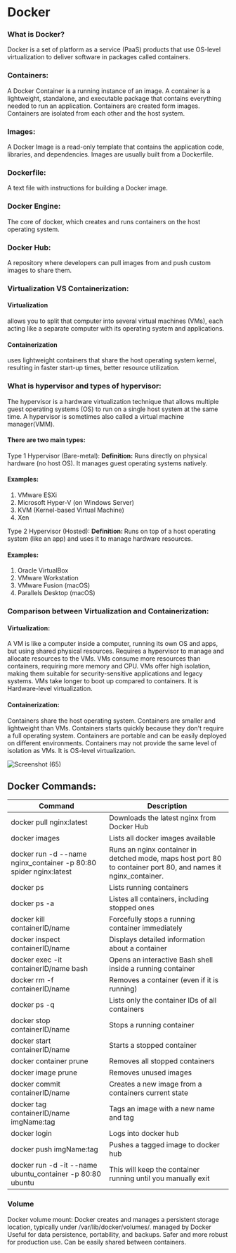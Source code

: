 # Docker

### What is Docker? 
Docker is a set of platform as a service (PaaS) products that use OS-level virtualization to deliver software in packages called containers.

### Containers:
A Docker Container is a running instance of an image.
A container is a lightweight, standalone, and executable package that contains everything needed to run an application.
Containers are created form images.
Containers are isolated from each other and the host system.

### Images:
A Docker Image is a read-only template that contains the application code, libraries, and dependencies.
Images are usually built from a Dockerfile.

### Dockerfile:
A text file with instructions for building a Docker image.

### Docker Engine:
The core of docker, which creates and runs containers on the host operating system.

### Docker Hub: 
A repository where developers can pull images from and push custom images to share them.

### Virtualization VS Containerization: 
#### Virtualization
 allows you to split that computer into several virtual machines (VMs), each acting like a separate computer with its operating system and applications. 
#### Containerization
 uses lightweight containers that share the host operating system kernel, resulting in faster start-up times, better resource utilization.

### What is hypervisor and types of hypervisor:
The hypervisor is a hardware virtualization technique that allows multiple guest operating systems (OS) to run on a single host system at the same time. 
A hypervisor is sometimes also called a virtual machine manager(VMM). 

#### There are two main types:

Type 1 Hypervisor (Bare-metal): <b>Definition:</b> Runs directly on physical hardware (no host OS). It manages guest operating systems natively. 
#### Examples:
 1. VMware ESXi
 2. Microsoft Hyper-V (on Windows Server)
 3. KVM (Kernel-based Virtual Machine)
 4. Xen
  
Type 2 Hypervisor (Hosted): <b>Definition: </b>Runs on top of a host operating system (like an app) and uses it to manage hardware resources. 
#### Examples:
 1. Oracle VirtualBox
 2. VMware Workstation
 3. VMware Fusion (macOS)
 4. Parallels Desktop (macOS)

### Comparison between Virtualization and Containerization: 
#### Virtualization: 
A VM is like a computer inside a computer, running its own OS and apps, but using shared physical resources.
Requires a hypervisor to manage and allocate resources to the VMs.
VMs consume more resources than containers, requiring more memory and CPU.
VMs offer high isolation, making them suitable for security-sensitive applications and legacy systems.
VMs take longer to boot up compared to containers.
It is Hardware-level virtualization.

#### Containerization:
Containers share the host operating system.
Containers are smaller and lightweight than VMs.
Containers starts quickly because they don't require a full operating system.
Containers are portable and can be easily deployed on different environments.
Containers may not provide the same level of isolation as VMs.
It is OS-level virtualization.

![Screenshot (65)](https://github.com/user-attachments/assets/4a7d42f6-2988-40fa-b33c-a0395f91a249)

## Docker Commands:

| Command        | Description           | 
|-------------|----------------|
| docker pull nginx:latest    |  Downloads the latest nginx from Docker Hub      | 
| docker images  | Lists all docker images available | 
| docker run -d --name nginx_container -p 80:80 spider nginx:latest | Runs an nginx container in detched mode, maps host port 80 to container port 80, and names it nginx_container. |
| docker ps | Lists running containers |
| docker ps -a | Listes all containers, including stopped ones |
| docker kill containerID/name | Forcefully stops a running container immediately |
| docker inspect containerID/name | Displays detailed information about a container |
| docker exec -it containerID/name bash | Opens an interactive Bash shell inside a running container|
| docker rm -f containerID/name | Removes a container (even if it is running) |
| docker ps -q | Lists only the container IDs of all containers |
| docker stop containerID/name | Stops a running container |
| docker start containerID/name | Starts a stopped container |
| docker container prune | Removes all stopped containers |
| docker image prune | Removes unused images |
| docker commit containerID/name | Creates a new image from a containers current state |
| docker tag containerID/name imgName:tag | Tags an image with a new name and tag |
| docker login | Logs into docker hub |
| docker push imgName:tag | Pushes a tagged image to docker hub |
| docker run -d -it --name ubuntu_container -p 80:80 ubuntu | This will keep the container running until you manually exit 





<h3>Volume</h3>
Docker volume mount:
Docker creates and manages a persistent storage location, typically under /var/lib/docker/volumes/.
managed by Docker
Useful for data persistence, portability, and backups.
Safer and more robust for production use.
Can be easily shared between containers.





